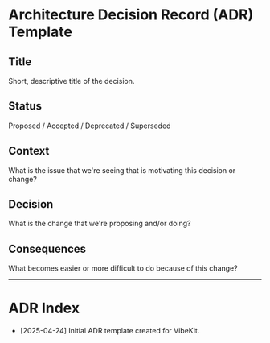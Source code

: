 # Architecture Decision Record (ADR) Template

## Title
Short, descriptive title of the decision.

## Status
Proposed / Accepted / Deprecated / Superseded

## Context
What is the issue that we're seeing that is motivating this decision or change?

## Decision
What is the change that we're proposing and/or doing?

## Consequences
What becomes easier or more difficult to do because of this change?

---

# ADR Index
- [2025-04-24] Initial ADR template created for VibeKit.
